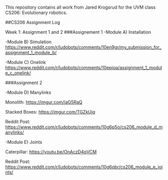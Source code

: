 This repository contains all work from Jared Krogsrud for the UVM class CS206: Evolutionary robotics.

##CS206 Assignment Log

Week 1: Assignment 1 and 2
###Assignement 1
-Module A) Installation

-Module B) Simulation
https://www.reddit.com/r/ludobots/comments/10en9gr/my_submission_for_assignment_1_module_b/

-Module C) Onelink
https://www.reddit.com/r/ludobots/comments/10epiqa/assignment_1_module_c_onelink/

###Assignment 2

-Module D) Manylinks

Monolith: https://imgur.com/jaG5RaQ

Stacked Boxes: https://imgur.com/TGZkUjq

Reddit Post: https://www.reddit.com/r/ludobots/comments/10g6p5o/cs206_module_d_manylinks/

-Module E) Joints

Caterpillar: https://youtu.be/OnAczD4qVCM

Reddit Post: https://www.reddit.com/r/ludobots/comments/10g6qbr/cs206_module_e_joints/
